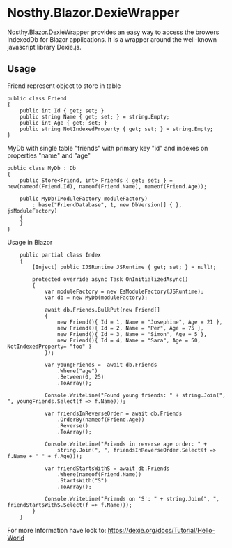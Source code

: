 # Nosthy.Blazor.DexieWrapper
Nosthy.Blazor.DexieWrapper provides an easy way to access the browers IndexedDb for Blazor applications.
It is a wrapper around the well-known javascript library Dexie.js.

## Usage

Friend represent object to store in table
```
public class Friend
{
    public int Id { get; set; }
    public string Name { get; set; } = string.Empty;
    public int Age { get; set; }
    public string NotIndexedProperty { get; set; } = string.Empty;
}
```
MyDb with single table "friends" with primary key "id" and
indexes on properties "name" and "age"
```
public class MyDb : Db
{
    public Store<Friend, int> Friends { get; set; } = new(nameof(Friend.Id), nameof(Friend.Name), nameof(Friend.Age));

    public MyDb(IModuleFactory moduleFactory)
        : base("FriendDatabase", 1, new DbVersion[] { }, jsModuleFactory)
    {
    }
}
```
Usage in Blazor
```
    public partial class Index
    {
        [Inject] public IJSRuntime JSRuntime { get; set; } = null!;

        protected override async Task OnInitializedAsync()
        {
            var moduleFactory = new EsModuleFactory(JSRuntime);
            var db = new MyDb(moduleFactory);

            await db.Friends.BulkPut(new Friend[]
            {
                new Friend(){ Id = 1, Name = "Josephine", Age = 21 },
                new Friend(){ Id = 2, Name = "Per", Age = 75 },
                new Friend(){ Id = 3, Name = "Simon", Age = 5 },
                new Friend(){ Id = 4, Name = "Sara", Age = 50, NotIndexedProperty= "foo" }
            });

            var youngFriends =  await db.Friends
                .Where("age")
                .Between(0, 25)
                .ToArray();

            Console.WriteLine("Found young friends: " + string.Join(", ", youngFriends.Select(f => f.Name)));

            var friendsInReverseOrder = await db.Friends
                .OrderBy(nameof(Friend.Age))
                .Reverse()
                .ToArray();

            Console.WriteLine("Friends in reverse age order: " + 
                string.Join(", ", friendsInReverseOrder.Select(f => f.Name + " " + f.Age)));

            var friendStartsWithS = await db.Friends
                .Where(nameof(Friend.Name))
                .StartsWith("S")
                .ToArray();
            
            Console.WriteLine("Friends on 'S': " + string.Join(", ", friendStartsWithS.Select(f => f.Name)));
        }
    }
```

For more Information have look to: https://dexie.org/docs/Tutorial/Hello-World
